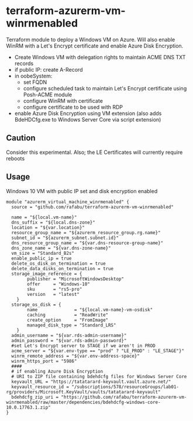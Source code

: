 # terraform-azurerm-vm-winrmenabled
Terraform module to deploy a Windows VM on Azure. Will also enable WinRM with a Let's Encrypt certificate and enable Azure Disk Encryption.

- Create Windows VM with delegation rights to maintain ACME DNS TXT records
- if public IP: create A-Record
- in oobeSystem:
  - set FQDN
  - configure scheduled task to maintain Let's Encrypt certificate using Posh-ACME module
  - configure WinRM with certificate
  - configure certificate to be used with RDP
- enable Azure Disk Encryption using VM extension (also adds BdeHDCfg.exe to Windows Server Core via script extension)
  
## Caution
Consider this experimental. Also; the LE Certificates will currently require reboots

## Usage

Windows 10 VM with public IP set and disk encryption enabled

```hcl
module "azurerm_virtual_machine_winrmenabled" {
  source = "github.com/rafabu/terraform-azurerm-vm-winrmenabled"

  name = "${local.vm-name}"
  dns_suffix = "${local.dns-zone}"
  location = "${var.location}"
  resource_group_name = "${azurerm_resource_group.rg.name}"
  subnet_id = "${azurerm_subnet.subnet.id}"
  dns_resource_group_name = "${var.dns-resource-group-name}"
  dns_zone_name = "${var.dns-zone-name}"
  vm_size = "Standard_B2s"
  enable_public_ip = true
  delete_os_disk_on_termination = true
  delete_data_disks_on_termination = true
  storage_image_reference = {
        publisher = "MicrosoftWindowsDesktop"
        offer     = "Windows-10"
        sku       = "rs5-pro"
        version   = "latest"
    }
  storage_os_disk = {
        name              = "${local.vm-name}-vm-osdisk"
        caching           = "ReadWrite"
        create_option     = "FromImage"
        managed_disk_type = "Standard_LRS"
    }
  admin_username = "${var.rds-admin-username}"
  admin_password = "${var.rds-admin-password}"
  #set Let's Encrypt server to STAGE if we aren't in PROD
  acme_server = "${var.env-type == "prod" ? "LE_PROD" : "LE_STAGE"}"
  winrm_remote_address = "${var.env-address-space}"
  winrm_https_port = "5986"
  ####
  # if enabling Azure Disk Encryption
  # URI to ZIP file containing bdehdcfg files for Windows Server Core
  keyvault_URL = "https://tatatarard-keyvault.vault.azure.net/"
  keyvault_resource_id = "/subscriptions/578/resourceGroups/lab01-rg/providers/Microsoft.KeyVault/vaults/tatatarard-keyvault"
  bdehdcfg_zip_uri = "https://github.com/rafabu/terraform-azurerm-vm-winrmenabled/raw/master/dependencies/bdehdcfg-windows-core-10.0.17763.1.zip"
}
```
